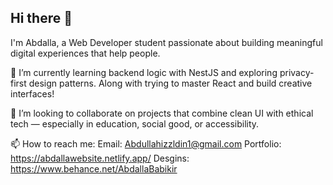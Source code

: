 ## Hi there 👋


I'm Abdalla, a Web Developer student passionate about building meaningful digital experiences that help people.

🌱 I’m currently learning backend logic with NestJS and exploring privacy-first design patterns. Along with trying to master React and build creative interfaces!

👯 I’m looking to collaborate on projects that combine clean UI with ethical tech — especially in education, social good, or accessibility.



📫 How to reach me:
Email: Abdullahizzldin1@gmail.com
Portfolio: https://abdallawebsite.netlify.app/
Desgins: https://www.behance.net/AbdallaBabikir

